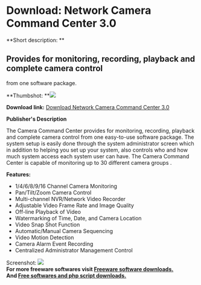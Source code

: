 # Download: Network Camera Command Center 3.0

**Short description: **

## Provides for monitoring, recording, playback and complete camera control
from one software package.

  
**Thumbshot: **![](http://www.freewarefiles.com/screenshot/netcamconctr_md.jpg)   
  
**Download link:** [Download Network Camera Command Center 3.0](http://freesoftwares.boysofts.com/Network-Camera-Command-Center_program_24085.html)  
  

**Publisher's Description**  
  

The Camera Command Center provides for monitoring, recording, playback and
complete camera control from one easy-to-use software package. The system
setup is easily done through the system administrator screen which in addition
to helping you set up your system, also controls who and how much system
access each system user can have. The Camera Command Center is capable of
monitoring up to 30 different camera groups .

**Features:**

  * 1/4/6/8/9/16 Channel Camera Monitoring 
  * Pan/Tilt/Zoom Camera Control 
  * Multi-channel NVR/Network Video Recorder 
  * Adjustable Video Frame Rate and Image Quality 
  * Off-line Playback of Video 
  * Watermarking of Time, Date, and Camera Location 
  * Video Snap Shot Function 
  * Automatic/Manual Camera Sequencing 
  * Video Motion Detection 
  * Camera Alarm Event Recording 
  * Centralized Administrator Management Control 

  
  
Screenshot: ![](http://www.freewarefiles.com/screenshot/netcamconctr.jpg)  
**For more freeware softwares visit [Freeware software downloads.](http://freesoftwares.boysofts.com/)**   
**And [Free softwares and php script downloads.](http://www.boysofts.com/)**

